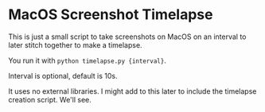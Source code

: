 # MacOS Screenshot Timelapse
This is just a small script to take screenshots on MacOS on an interval to later stitch together to make a timelapse.

You run it with `python timelapse.py {interval}`.

Interval is optional, default is 10s.

It uses no external libraries. I might add to this later to include the timelapse creation script. We'll see.
